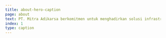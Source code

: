 ```yaml
---
title: about-hero-caption
page: about
text: PT. Mitra Adikarsa berkomitmen untuk menghadirkan solusi infrastruktur kelistrikan yang andal dan inovatif guna mendukung kemajuan Indonesia. Dengan mengutamakan keselamatan, eﬁsiensi, dan standar kualitas tertinggi, kami memastikan pembangunan infrastruktur kelistrikan yang berkelanjutan dan berdaya saing.
index: 1
type: caption
---
```


